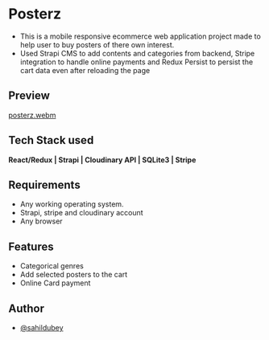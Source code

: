 # Posterz

- This is a mobile responsive ecommerce web application project 
made to help user to buy posters of there own interest.
- Used Strapi CMS to add contents and categories from backend,
Stripe integration to handle online payments and Redux Persist to
persist the cart data even after reloading the page

## Preview
[posterz.webm](https://github.com/sahildubeydev/Posterz-Client/assets/48377225/e28d8295-9662-48ce-9744-1adb2dbe04a1)


## Tech Stack used
**React/Redux | Strapi | Cloudinary API | SQLite3 | Stripe**

## Requirements
- Any working operating system.
- Strapi, stripe and cloudinary account
- Any browser

## Features
- Categorical genres
- Add selected posters to the cart
- Online Card payment

## Author
- [@sahildubey](https://github.com/sahildubeydev)
